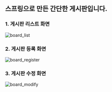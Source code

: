 ## 스프링으로 만든 간단한 게시판입니다.

### 1. 게시판 리스트 화면
![board_list](https://user-images.githubusercontent.com/57441674/68394360-056ba000-01b1-11ea-957a-41243e251ac9.png)

### 2. 게시판 등록 화면
![board_register](https://user-images.githubusercontent.com/57441674/68394452-33e97b00-01b1-11ea-9f96-0468921f25ab.png)

### 3. 게시판 수정 화면
![board_modify](https://user-images.githubusercontent.com/57441674/68394527-58ddee00-01b1-11ea-80f5-ce668452dcf4.png)
